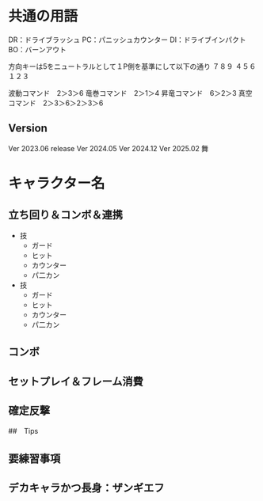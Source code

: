 # 共通の用語

DR：ドライブラッシュ
PC：パニッシュカウンター
DI：ドライブインパクト
BO：バーンアウト

方向キーは5をニュートラルとして１P側を基準にして以下の通り
７８９
４５６
１２３

波動コマンド　2＞3＞6
竜巻コマンド　2＞1＞4
昇竜コマンド　6＞2＞3
真空コマンド　2＞3＞6＞2＞3＞6

## Version
Ver 2023.06 release
Ver 2024.05
Ver 2024.12
Ver 2025.02 舞

<!-- テンプレート -->
# キャラクター名
## 立ち回り＆コンボ＆連携
* 技  
  * ガード
  * ヒット
  * カウンター
  * パ二カン
* 技  
  * ガード
  * ヒット
  * カウンター
  * パ二カン
## コンボ

## セットプレイ＆フレーム消費

## 確定反撃



##　Tips

## 要練習事項

## デカキャラかつ長身：ザンギエフ